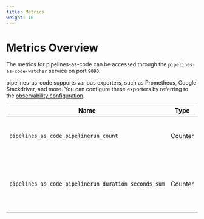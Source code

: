 ```yaml
---
title: Metrics
weight: 16
---
```


# Metrics Overview

The metrics for pipelines-as-code can be accessed through the `pipelines-as-code-watcher` service on port `9090`.

pipelines-as-code supports various exporters, such as Prometheus, Google Stackdriver, and more.
You can configure these exporters by referring to the [observability configuration](../config/config-observability.yaml).

| Name                                                 | Type    | Description                                                        |
|------------------------------------------------------|---------|--------------------------------------------------------------------|
| `pipelines_as_code_pipelinerun_count`                | Counter | Number of pipelineruns created by pipelines-as-code                |
| `pipelines_as_code_pipelinerun_duration_seconds_sum` | Counter | Number of seconds all pipelineruns have taken in pipelines-as-code |

